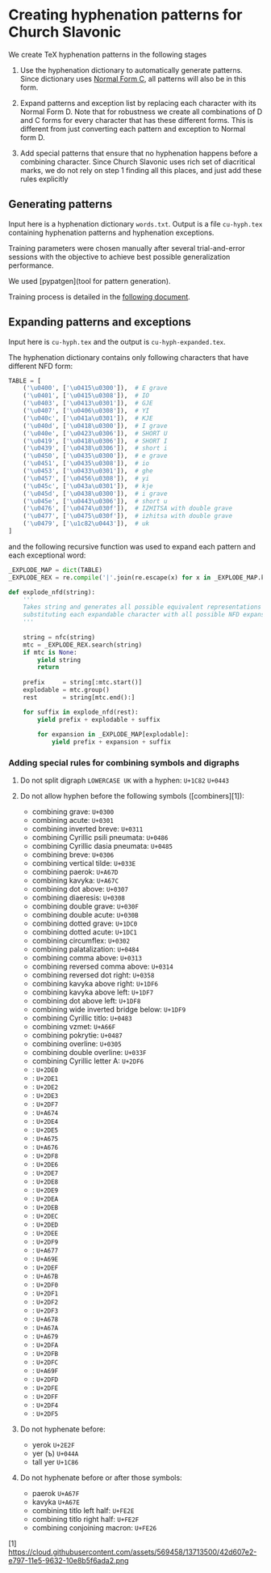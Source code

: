 # Creating hyphenation patterns for Church Slavonic

We create TeX hyphenation patterns in the following stages

1. Use the hyphenation dictionary to automatically generate patterns. 
   Since dictionary uses [Normal Form C](http://unicode.org/reports/tr15/), all patterns will also be in this form.

2. Expand patterns and exception list by replacing each character with its Normal Form D. Note that for robustness
   we create all combinations of D and C forms for every character that has these different forms. This is different
   from just converting each pattern and exception to Normal form D.

3. Add special patterns that ensure that no hyphenation happens before a combining character. Since Church Slavonic
   uses rich set of diacritical marks, we do not rely on step 1 finding all this places, and just add these rules 
   explicitly

## Generating patterns

Input here is a hyphenation dictionary `words.txt`. Output is a file `cu-hyph.tex` containing hyphenation patterns and
hyphenation exceptions.

Training parameters were chosen manually after several trial-and-error sessions with the objective to achieve best
possible generalization performance.

We used [pypatgen](tool for pattern generation). 

Training process is detailed in the [following document](TRAINING.md).

## Expanding patterns and exceptions

Input here is `cu-hyph.tex` and the output is `cu-hyph-expanded.tex`.

The hyphenation dictionary contains only following characters that have different NFD form:

```python
TABLE = [
    ('\u0400', ['\u0415\u0300']),  # E grave
    ('\u0401', ['\u0415\u0308']),  # IO
    ('\u0403', ['\u0413\u0301']),  # GJE
    ('\u0407', ['\u0406\u0308']),  # YI
    ('\u040c', ['\u041a\u0301']),  # KJE
    ('\u040d', ['\u0418\u0300']),  # I grave
    ('\u040e', ['\u0423\u0306']),  # SHORT U
    ('\u0419', ['\u0418\u0306']),  # SHORT I
    ('\u0439', ['\u0438\u0306']),  # short i
    ('\u0450', ['\u0435\u0300']),  # e grave
    ('\u0451', ['\u0435\u0308']),  # io
    ('\u0453', ['\u0433\u0301']),  # ghe
    ('\u0457', ['\u0456\u0308']),  # yi
    ('\u045c', ['\u043a\u0301']),  # kje
    ('\u045d', ['\u0438\u0300']),  # i grave
    ('\u045e', ['\u0443\u0306']),  # short u
    ('\u0476', ['\u0474\u030f']),  # IZHITSA with double grave
    ('\u0477', ['\u0475\u030f']),  # izhitsa with double grave
    ('\u0479', ['\u1c82\u0443']),  # uk
]
```
and the following recursive function was used to expand each pattern and each exceptional word:

```python
_EXPLODE_MAP = dict(TABLE)
_EXPLODE_REX = re.compile('|'.join(re.escape(x) for x in _EXPLODE_MAP.keys()))

def explode_nfd(string):
    '''
    Takes string and generates all possible equivalent representations by
    substituting each expandable character with all possible NFD expansions.
    '''
    
    string = nfc(string)
    mtc = _EXPLODE_REX.search(string)
    if mtc is None:
        yield string
        return
    
    prefix     = string[:mtc.start()]
    explodable = mtc.group()
    rest       = string[mtc.end():]

    for suffix in explode_nfd(rest):
        yield prefix + explodable + suffix
        
        for expansion in _EXPLODE_MAP[explodable]:
            yield prefix + expansion + suffix
```

### Adding special rules for combining symbols and digraphs

1. Do not split digraph `LOWERCASE UK` with a hyphen: `U+1C82` `U+0443`

2. Do not allow hyphen before the following symbols ([combiners][1]):
   * combining grave: `U+0300`
   * combining acute: `U+0301`
   * combining inverted breve: `U+0311`
   * combining Cyrillic psili pneumata: `U+0486`
   * combining Cyrillic dasia pneumata: `U+0485`
   * combining breve: `U+0306`
   * combining vertical tilde: `U+033E`
   * combining paerok: `U+A67D`
   * combining kavyka: `U+A67C`
   * combining dot above: `U+0307`
   * combining diaeresis: `U+0308`
   * combining double grave: `U+030F`
   * combining double acute: `U+030B`
   * combining dotted grave: `U+1DC0`
   * combining dotted acute: `U+1DC1`
   * combining circumflex: `U+0302`
   * combining palatalization: `U+0484`
   * combining comma above: `U+0313`
   * combining reversed comma above: `U+0314`
   * combining reversed dot right: `U+0358`
   * combining kavyka above right: `U+1DF6`
   * combining kavyka above left: `U+1DF7`
   * combining dot above left: `U+1DF8`
   * combining wide inverted bridge below: `U+1DF9`
   * combining Cyrillic titlo: `U+0483`
   * combining vzmet: `U+A66F`
   * combining pokrytie: `U+0487`
   * combining overline: `U+0305`
   * combining double overline: `U+033F`
   * combining Cyrillic letter A: `U+2DF6`
   * : `U+2DE0`
   * : `U+2DE1`
   * : `U+2DE2`
   * : `U+2DE3`
   * : `U+2DF7`
   * : `U+A674`
   * : `U+2DE4`
   * : `U+2DE5`
   * : `U+A675`
   * : `U+A676`
   * : `U+2DF8`
   * : `U+2DE6`
   * : `U+2DE7`
   * : `U+2DE8`
   * : `U+2DE9`
   * : `U+2DEA`
   * : `U+2DEB`
   * : `U+2DEC`
   * : `U+2DED`
   * : `U+2DEE`
   * : `U+2DF9`
   * : `U+A677`
   * : `U+A69E`
   * : `U+2DEF`
   * : `U+A67B`
   * : `U+2DF0`
   * : `U+2DF1`
   * : `U+2DF2`
   * : `U+2DF3`
   * : `U+A678`
   * : `U+A67A`
   * : `U+A679`
   * : `U+2DFA`
   * : `U+2DFB`
   * : `U+2DFC`
   * : `U+A69F`
   * : `U+2DFD`
   * : `U+2DFE`
   * : `U+2DFF`
   * : `U+2DF4`
   * : `U+2DF5`
   
3. Do not hyphenate before:
   * yerok `U+2E2F`
   * yer (ъ) `U+044A`
   * tall yer `U+1C86`

4. Do not hyphenate before or after those symbols:
   * paerok `U+A67F`
   * kavyka `U+A67E`
   * combining titlo left half: `U+FE2E`
   * combining titlo right half: `U+FE2F`
   * combining conjoining macron: `U+FE26`
    
 
[1] https://cloud.githubusercontent.com/assets/569458/13713500/42d607e2-e797-11e5-9632-10e8b5f6ada2.png
